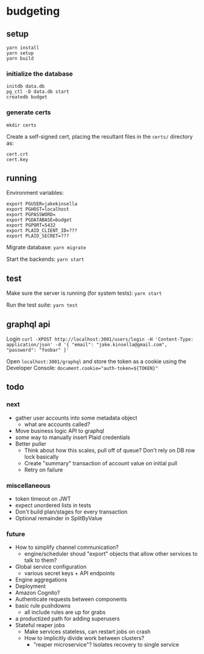 # budgeting

## setup
`yarn install`  
`yarn setup`  
`yarn build`  

### initialize the database
`initdb data.db`  
`pg_ctl -D data.db start`  
`createdb budget`  

### generate certs
`mkdir certs`

Create a self-signed cert, placing the resultant files in the `certs/` directory as:
```
cert.crt
cert.key
```

## running

Environment variables:
```
export PGUSER=jakekinsella
export PGHOST=localhost
export PGPASSWORD=
export PGDATABASE=budget
export PGPORT=5432
export PLAID_CLIENT_ID=???
export PLAID_SECRET=???
```

Migrate database:
`yarn migrate`

Start the backends:
`yarn start`

## test
Make sure the server is running (for system tests):
`yarn start`

Run the test suite:
`yarn test`

## graphql api
Login
`curl -XPOST http://localhost:3001/users/login -H 'Content-Type: application/json' -d '{ "email": "jake.kinsella@gmail.com", "password": "foobar" }'`

Open `localhost:3001/graphql` and store the token as a cookie using the Developer Console:
`document.cookie="auth-token=${TOKEN}"`

## todo

### next
 - gather user accounts into some metadata object
   - what are accounts called?
 - Move business logic API to graphql
 - some way to manually insert Plaid credentials
 - Better puller
   - Think about how this scales, pull off of queue? Don't rely on DB row lock basically
   - Create "summary" transaction of account value on initial pull
   - Retry on failure

### miscellaneous
 - token timeout on JWT
 - expect unordered lists in tests
 - Don't build plan/stages for every transaction
 - Optional remainder in SplitByValue

### future
 - How to simplify channel communication?
   - engine/scheduler shoud "export" objects that allow other services to talk to them?
 - Global service configuration
   - various secret keys + API endpoints
 - Engine aggregations
 - Deployment
 - Amazon Cognito?
 - Authenticate requests between components
 - basic rule pushdowns
   - all include rules are up for grabs
 - a productized path for adding superusers
 - Stateful reaper jobs
    - Make services stateless, can restart jobs on crash
    - How to implicitly divide work between clusters?
       - "reaper microservice"? Isolates recovery to single service
